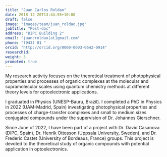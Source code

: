 ```yaml
---
title: "Juan Carlos Roldao"
date: 2018-12-20T13:44:55+10:00
draft: false
image: "images/team/juan_roldao.jpg"
jobtitle: "Post-doc"
address: "DIPC Building 2"
email: "juancroldao[at]gmail.com"
phone: "(943) 01 "
orcid: "http://orcid.org/0000-0003-0642-0914"
researchid: 
weight: 3
promoted: true
---
```


My research activity focuses
on the theoretical treatment of photophysical properties and processes of
organic complexes at the molecular and supramolecular scales using quantum
chemistry methods at different theory levels for optoelectronic applications.

I graduated in Physics
(UNESP-Bauru, Brazil). I completed a PhD in Physics in 2022 (UAM-Madrid, Spain)
investigating photophysical properties and processes of charge-transfer
complexes and small to medium sizes conjugated compounds under the supervision of
Dr. Johannes Gierschner.

Since June of 2022, I have
been part of a project with Dr. David Casanova (DIPC, Spain), Dr. Henrik
Ottosson (Uppsala University, Sweden), and Dr. Frederic Castet (University of
Bordeaus, France) groups. This project is devoted to the theoretical study of
organic compounds with potential application in optoelectronics.